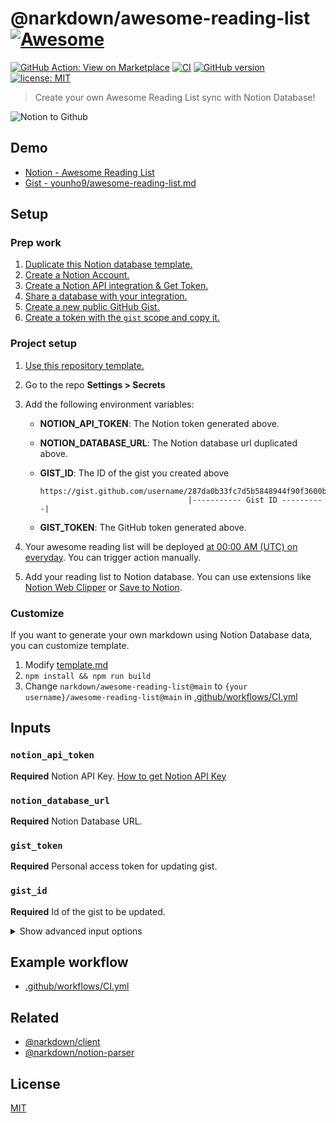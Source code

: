 # @narkdown/awesome-reading-list [![Awesome](https://cdn.rawgit.com/sindresorhus/awesome/d7305f38d29fed78fa85652e3a63e154dd8e8829/media/badge.svg)](https://github.com/sindresorhus/awesome)

[![GitHub Action: View on Marketplace](https://img.shields.io/badge/GitHub%20Action-View_on_Marketplace-blue?logo=github)](https://github.com/marketplace/actions/narkdown-awesome-reading-list)
[![CI](https://github.com/narkdown/awesome-reading-list/actions/workflows/CI.yml/badge.svg?branch=main&event=schedule)](https://github.com/narkdown/awesome-reading-list/actions/workflows/CI.yml)
[![GitHub version](https://badge.fury.io/gh/narkdown%2Fawesome-reading-list.svg)](https://badge.fury.io/gh/narkdown%2Fawesome-reading-list)
[![license: MIT](https://img.shields.io/badge/license-MIT-green.svg)](./LICENSE)

> Create your own Awesome Reading List sync with Notion Database!

![Notion to Github](https://user-images.githubusercontent.com/48426991/143674178-c7b045f5-2ea9-4028-96b2-44cdce0d9135.png)

## Demo

- [Notion - Awesome Reading List](https://younho9.notion.site/c0d7fc0843e7421a88dd848932b5dbfd?v=42efd3bccce24649b7818b65cd5c1e88)
- [Gist - younho9/awesome-reading-list.md](https://gist.github.com/younho9/287da0b33fc7d5b5848944f90f3600b7)

## Setup

### Prep work

1. [Duplicate this Notion database template.](https://younho9.notion.site/af6ccfde2f1e4824a4bea2ac1a053eff?v=d613bedd8d44463d8fcde32a6f88114f)
2. [Create a Notion Account.](https://www.notion.so/signup)
3. [Create a Notion API integration & Get Token.](https://developers.notion.com/docs#step-1-create-an-integration)
4. [Share a database with your integration.](https://developers.notion.com/docs#step-2-share-a-database-with-your-integration)
5. [Create a new public GitHub Gist.](https://gist.github.com/)
6. [Create a token with the `gist` scope and copy it.](https://github.com/settings/tokens/new)

### Project setup

1. [Use this repository template.](https://github.com/narkdown/awesome-reading-list/generate)
2. Go to the repo **Settings > Secrets**
3. Add the following environment variables:

   - **NOTION_API_TOKEN**: The Notion token generated above.
   - **NOTION_DATABASE_URL**: The Notion database url duplicated above.
   - **GIST_ID**: The ID of the gist you created above

     ```
     https://gist.github.com/username/287da0b33fc7d5b5848944f90f3600b7
                                      |----------- Gist ID ----------|
     ```

   - **GIST_TOKEN**: The GitHub token generated above.

4. Your awesome reading list will be deployed [at 00:00 AM (UTC) on everyday](https://github.com/younho9/awesome-reading-list/blob/main/.github/workflows/CI.yml#L5). You can trigger action manually.
5. Add your reading list to Notion database. You can use extensions like [Notion Web Clipper](https://chrome.google.com/webstore/detail/notion-web-clipper/knheggckgoiihginacbkhaalnibhilkk) or [Save to Notion](https://chrome.google.com/webstore/detail/save-to-notion/ldmmifpegigmeammaeckplhnjbbpccmm).

### Customize

If you want to generate your own markdown using Notion Database data, you can customize template.

1. Modify [template.md](./template.md)
2. `npm install && npm run build`
3. Change `narkdown/awesome-reading-list@main` to `{your username}/awesome-reading-list@main` in [.github/workflows/CI.yml](./.github/workflows/CI.yml#L18)

## Inputs

### `notion_api_token`

**Required** Notion API Key. [How to get Notion API Key](https://developers.notion.com/docs)

### `notion_database_url`

**Required** Notion Database URL.

### `gist_token`

**Required** Personal access token for updating gist.

### `gist_id`

**Required** Id of the gist to be updated.

<details>
  <summary>Show advanced input options</summary>

### `file_name`

Name of the file to be deployed on gist.

_Default_ `awesome-reading-list.md`

### `date-option-timezone`

Timezone ID used to parse date properties.

_Default_ `Asia/Seoul`

### `date-option-format`

Date formatting rules used to parse data properties.

_Default_ `yyyy-MM-dd HH:mm:ss`

### `sort-option-timestamp`

Database query sorting criteria. `created_time` | `last_edited_time`

_Default_ `created_time`

### `sort-option-direction`

Database query sorting direction. `ascending` | `descending`

_Default_ `descending`

</details>

## Example workflow

- [.github/workflows/CI.yml](./.github/workflows/CI.yml#L18)

## Related

- [@narkdown/client](https://github.com/narkdown/client)
- [@narkdown/notion-parser](https://github.com/narkdown/notion-parser)

## License

[MIT](LICENSE)
